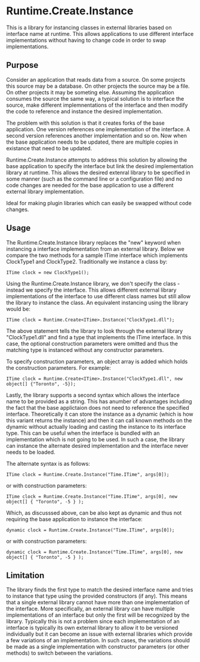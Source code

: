 # Runtime.Create.Instance
This is a library for instancing classes in external libraries based on interface name at runtime. This allows applications to use different interface implementations without having to change code in order to swap implementations.

## Purpose

Consider an application that reads data from a source. On some projects this source may be a database. On other projects the source may be a file. On other projects it may be someting else. Assuming the application consumes the source the same way, a typical solution is to interface the source, make different implemnentations of the interface and then modify the code to reference and instance the desired implementation.

The problem with this solution is that it creates forks of the base application. One version references one implementation of the interface. A second version references another implementation and so on. Now when the base application needs to be updated, there are multiple copies in existance that need to be updated.

Runtime.Create.Instance attempts to address this solution by allowing the base application to specify the interface but link the desired implementation library at runtime. This allows the desired extenral library to be specified in some manner (such as the command line or a configuration file) and no code changes are needed for the base application to use a different external library implementation.

Ideal for making plugin libraries which can easily be swapped without code changes.

## Usage

The Runtime.Create.Instance library replaces the "new" keyword when instancing a interface implementation from an external library. Below we compare the two methods for a sample ITime interface which implements ClockType1 and ClockType2. Traditionally we instance a class by:

```
ITime clock = new ClockType1();
```

Using the Runtime.Create.Instance library, we don't specify the class - instead we specify the interface. This allows different external library implementations of the interface to use different class names but still allow the library to instance the class. An equivalent instancing using the library would be:

```
ITime clock = Runtime.Create<ITime>.Instance("ClockType1.dll");
```
  
The above statement tells the library to look through the external library "ClockType1.dll" and find a type that implements the ITime interface. In this case, the optional construction parameters were omitted and thus the matching type is instanced without any constructor parameters.

To specify construction parameters, an object array is added which holds the construction parameters. For example:

```
ITime clock = Runtime.Create<ITime>.Instance("ClockType1.dll", new object[] {"Toronto", -5});
```

Lastly, the library supports a second syntax which allows the interface name to be provided as a string. This has anumber of advantages including the fact that the base applictaion does not need to reference the specified interface. Theoretically it can store the instance as a dynamic (which is how this variant returns the instance) and then it can call known methods on the dynamic without actually loading and casting the instance to its interface type. This can be useful when the interface is bundled with an implementation which is not going to be used. In such a case, the library can instance the alternate desired implementation and the interface never needs to be loaded.

The alternate syntax is as follows:

```
ITime clock = Runtime.Create.Instance("Time.ITime", args[0]);
```

or with construction parameters:

```
ITime clock = Runtime.Create.Instance("Time.ITime", args[0], new object[] { "Toronto", -5 } );
```

Which, as discusssed above, can be also kept as dynamic and thus not requiring the base application to instance the interface:

```
dynamic clock = Runtime.Create.Instance("Time.ITime", args[0]);
```

or with construction parameters:

```
dynamic clock = Runtime.Create.Instance("Time.ITime", args[0], new object[] { "Toronto", -5 } );
```

## Limitation

The library finds the first type to match the desired interface name and tries to instance that type using the provided constructors (if any). This means that a single external library cannot have more than one implementation of the interface. More specifically, an external library can have multiple implementations of an interface but only the first will be recognized by the library. Typically this is not a problem since each implementation of an interface is typically its own external library to allow it to be versioned individually but it can become an issue with external libraries which provide a few variations of an implementation. In such cases, the variations should be made as a single implementation with constructor parameters (or other methods) to switch between the variations.
